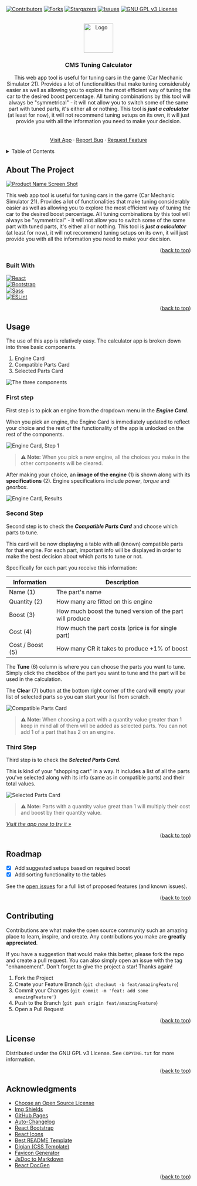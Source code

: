 <!-- Improved compatibility of back to top link: See: https://github.com/othneildrew/Best-README-Template/pull/73 -->
<a name="readme-top"></a>

<!-- PROJECT SHIELDS -->
<!--
*** I'm using markdown "reference style" links for readability.
*** Reference links are enclosed in brackets [ ] instead of parentheses ( ).
*** See the bottom of this document for the declaration of the reference variables
*** for contributors-url, forks-url, etc. This is an optional, concise syntax you may use.
*** https://www.markdownguide.org/basic-syntax/#reference-style-links
-->
[![Contributors][contributors-shield]][contributors-url]
[![Forks][forks-shield]][forks-url]
[![Stargazers][stars-shield]][stars-url]
[![Issues][issues-shield]][issues-url]
[![GNU GPL v3 License][license-shield]][license-url]

<!-- PROJECT LOGO -->
<br />
<div align="center">
  <a href="https://github.com/TryphonX/CMS-Tuning-Calculator">
    <img src="images/logo.png" alt="Logo" width="80" height="80">
  </a>

<h3 align="center">CMS Tuning Calculator</h3>

  <p align="center">
    This web app tool is useful for tuning cars in the game (Car Mechanic Simulator 21). Provides a lot of functionalities that make tuning considerably easier as well as allowing you to explore the most efficient way of tuning the car to the desired boost percentage. All tuning combinations by this tool will always be "symmetrical" - it will not allow you to switch some of the same part with tuned parts, it's either all or nothing. This tool is <b><i>just a calculator</i></b> (at least for now), it will not recommend tuning setups on its own, it will just provide you with all the information you need to make your decision.
    <br />
    <!--
		<a href="https://github.com/TryphonX/CMS-Tuning-Calculator/docs/"><strong>Explore the docs »</strong></a>
		-->
    <br />
    <br />
    <a href="https://tryphonx.github.io/CMS-Tuning-Calculator/">Visit App</a>
    ·
    <a href="https://github.com/TryphonX/CMS-Tuning-Calculator/issues">Report Bug</a>
    ·
    <a href="https://github.com/TryphonX/CMS-Tuning-Calculator/issues">Request Feature</a>
  </p>
</div>

<!-- TABLE OF CONTENTS -->
<details>
  <summary>Table of Contents</summary>
  <ol>
    <li>
      <a href="#about-the-project">About The Project</a>
      <ul>
        <li><a href="#built-with">Built With</a></li>
      </ul>
    </li>
    <li>
      <a href="#usage">Usage</a>
      <ul>
        <li><a href="#first-step">First Step</a></li>
        <li><a href="#second-step">Second Step</a></li>
        <li><a href="#third-step">Third Step</a></li>
      </ul>
    </li>
    <li><a href="#roadmap">Roadmap</a></li>
    <li><a href="#contributing">Contributing</a></li>
    <li><a href="#license">License</a></li>
    <li><a href="#acknowledgments">Acknowledgments</a></li>
  </ol>
</details>

<!-- ABOUT THE PROJECT -->
## About The Project

[![Product Name Screen Shot][product-screenshot]](https://tryphonx.github.io/CMS-Tuning-Calculator/)

This web app tool is useful for tuning cars in the game (Car Mechanic Simulator 21). Provides a lot of functionalities that make tuning considerably easier as well as allowing you to explore the most efficient way of tuning the car to the desired boost percentage. All tuning combinations by this tool will always be "symmetrical" - it will not allow you to switch some of the same part with tuned parts, it's either all or nothing. This tool is _**just a calculator**_ (at least for now), it will not recommend tuning setups on its own, it will just provide you with all the information you need to make your decision.

<p align="right">(<a href="#readme-top">back to top</a>)</p>

### Built With

[![React][React.js]][React-url]  
[![Bootstrap][Bootstrap.com]][Bootstrap-url]  
[![Sass][Sass]][Sass-url]  
[![ESLint][ESLint]][ESLint-url]  

<p align="right">(<a href="#readme-top">back to top</a>)</p>

<!-- GETTING STARTED -->
<!--
## Getting Started

This is an example of how you may give instructions on setting up your project locally.
To get a local copy up and running follow these simple example steps.

### Prerequisites

This is an example of how to list things you need to use the software and how to install them.
* npm
  ```sh
  npm install npm@latest -g
  ```

### Installation

1. Get a free API Key at [https://example.com](https://example.com)
2. Clone the repo
   ```sh
   git clone https://github.com/TryphonX/CMS-Tuning-Calculator.git
   ```
3. Install NPM packages
   ```sh
   npm install
   ```
4. Enter your API in `config.js`
   ```js
   const API_KEY = 'ENTER YOUR API';
   ```

<p align="right">(<a href="#readme-top">back to top</a>)</p>
-->

<!-- USAGE INSTRUCTIONS -->
## Usage

The use of this app is relatively easy. The calculator app is broken down into three basic components.

1. Engine Card
2. Compatible Parts Card
3. Selected Parts Card

![The three components](images/main-instructions.png)

### First step

First step is to pick an engine from the dropdown menu in the **_Engine Card_**.

When you pick an engine, the Engine Card is immediately updated to reflect your choice and the rest of the functionality of the app is unlocked on the rest of the components.

![Engine Card, Step 1](images/engine-dropdown.png)

> **⚠️ Note:** When you pick a new engine, all the choices you make in the other components will be cleared.

After making your choice, an **image of the engine** (1) is shown along with its **specifications** (2). Engine specifications include _power_, _torque_ and _gearbox_.

![Engine Card, Results](images/engine-post-pick.png)

### Second Step

Second step is to check the _**Compatible Parts Card**_ and choose which parts to tune.

This card will be now displaying a table with all (known) compatible parts for that engine. For each part, important info will be displayed in order to make the best decision about which parts to tune or not.

Specifically for each part you receive this information:

| Information      | Description                                               |
| ---------------- | --------------------------------------------------------- |
| Name (1)         | The part's name                                           |
| Quantity (2)     | How many are fitted on this engine                        |
| Boost (3)        | How much boost the tuned version of the part will produce |
| Cost (4)         | How much the part costs (price is for single part)        |
| Cost / Boost (5) | How many CR it takes to produce +1% of boost              |

The **Tune** (6) column is where you can choose the parts you want to tune. Simply click the checkbox of the part you want to tune and the part will be used in the calculation.

The **Clear** (7) button at the bottom right corner of the card will empty your list of selected parts so you can start your list from scratch.

![Compatible Parts Card](images/compatible-parts-main.png)

> **⚠️  Note:** When choosing a part with a quantity value greater than 1 keep in mind all of them will be added as selected parts. You can not add 1 of a part that has 2 on an engine.

### Third Step

Third step is to check the _**Selected Parts Card**_.

This is kind of your "shopping cart" in a way. It includes a list of all the parts you've selected along with its info (same as in compatible parts) and their total values.

![Selected Parts Card](images/selected-parts-main.png)

> **⚠️ Note:** Parts with a quantity value great than 1 will multiply their cost and boost by their quantity value.

_[Visit the app now to try it »](https://tryphonx.github.io/CMS-Tuning-Calculator/)_

<p align="right">(<a href="#readme-top">back to top</a>)</p>

<!-- ROADMAP -->
## Roadmap

- [x] Add suggested setups based on required boost
- [x] Add sorting functionality to the tables

See the [open issues](https://github.com/TryphonX/CMS-Tuning-Calculator/issues) for a full list of proposed features (and known issues).

<p align="right">(<a href="#readme-top">back to top</a>)</p>

<!-- CONTRIBUTING -->
## Contributing

Contributions are what make the open source community such an amazing place to learn, inspire, and create. Any contributions you make are **greatly appreciated**.

If you have a suggestion that would make this better, please fork the repo and create a pull request. You can also simply open an issue with the tag "enhancement".
Don't forget to give the project a star! Thanks again!

1. Fork the Project
2. Create your Feature Branch (`git checkout -b feat/amazingFeature`)
3. Commit your Changes (`git commit -m 'feat: add some amazingFeature'`)
4. Push to the Branch (`git push origin feat/amazingFeature`)
5. Open a Pull Request

<p align="right">(<a href="#readme-top">back to top</a>)</p>

<!-- LICENSE -->
## License

Distributed under the GNU GPL v3 License. See `COPYING.txt` for more information.

<p align="right">(<a href="#readme-top">back to top</a>)</p>

<!-- ACKNOWLEDGMENTS -->
## Acknowledgments

- [Choose an Open Source License](https://choosealicense.com)
- [Img Shields](https://shields.io)
- [GitHub Pages](https://pages.github.com)
- [Auto-Changelog](https://github.com/CookPete/auto-changelog)
- [React Bootstrap](https://react-bootstrap.netlify.app/)
- [React Icons](https://react-icons.github.io/react-icons)
- [Best README Template](https://github.com/othneildrew/Best-README-Template)
- [Digian (CSS Template)](https://www.free-css.com/free-css-templates/page294/digian)
- [Favicon Generator](https://favicon.io/favicon-generator/)
- [JsDoc to Markdown](https://www.npmjs.com/package/jsdoc-to-markdown)
- [React DocGen](https://www.npmjs.com/package/react-docgen)

<p align="right">(<a href="#readme-top">back to top</a>)</p>

<!-- MARKDOWN LINKS & IMAGES -->
<!-- https://www.markdownguide.org/basic-syntax/#reference-style-links -->
[contributors-shield]: https://img.shields.io/github/contributors/TryphonX/CMS-Tuning-Calculator?style=for-the-badge
[contributors-url]: https://github.com/TryphonX/CMS-Tuning-Calculator/graphs/contributors
[forks-shield]: https://img.shields.io/github/forks/TryphonX/CMS-Tuning-Calculator.svg?style=for-the-badge
[forks-url]: https://github.com/TryphonX/CMS-Tuning-Calculator/network/members
[stars-shield]: https://img.shields.io/github/stars/TryphonX/CMS-Tuning-Calculator.svg?style=for-the-badge
[stars-url]: https://github.com/TryphonX/CMS-Tuning-Calculator/stargazers
[issues-shield]: https://img.shields.io/github/issues/TryphonX/CMS-Tuning-Calculator?style=for-the-badge
[issues-url]: https://github.com/TryphonX/CMS-Tuning-Calculator/issues
[license-shield]: https://img.shields.io/github/license/TryphonX/CMS-Tuning-Calculator?style=for-the-badge
[license-url]: https://github.com/TryphonX/CMS-Tuning-Calculator/blob/main/COPYING.txt
[product-screenshot]: images/main-app-screenshot.png
[React.js]: https://img.shields.io/badge/React-20232A?style=for-the-badge&logo=react&logoColor=61DAFB
[React-url]: https://reactjs.org/
[Bootstrap.com]: https://img.shields.io/badge/Bootstrap-563D7C?style=for-the-badge&logo=bootstrap&logoColor=white
[Bootstrap-url]: https://getbootstrap.com
[Sass]: https://img.shields.io/badge/Sass-CC6699?style=for-the-badge&logo=sass&logoColor=white
[Sass-url]: https://sass-lang.com/
[ESLint]: https://img.shields.io/badge/ESLint-18191a?style=for-the-badge&logo=eslint&logoColor=%234B32C3
[ESLint-url]: https://eslint.org/
